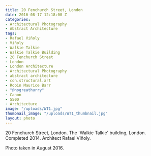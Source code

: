 ```yaml
---
title: 20 Fenchurch Street, London
date: 2016-08-17 12:18:00 Z
categories:
- Architectural Photography
- Abstract Architecture
tags:
- Rafael Viñoly
- Viñoly
- Walkie Talkie
- Walkie Talkie Building
- 20 Fenchurch Street
- London
- London Architecture
- Architectural Photography
- abstract architecture
- con.structural.art
- Robin Maurice Barr
- "@nogreathurry"
- Canon
- 550D
- Architecture
image: "/uploads/WT1.jpg"
thumbnail_image: "/uploads/WT1_thumbnail.jpg"
layout: photo
---
```


20 Fenchurch Street, London. The 'Walkie Talkie' building, London. Completed 2014. Architect Rafael Viñoly. 

Photo taken in August 2016.